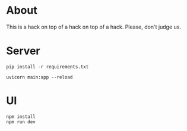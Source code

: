 # About

This is a hack on top of a hack on top of a hack.
Please, don't judge us.

# Server

```shell
pip install -r requirements.txt

uvicorn main:app --reload
```

# UI

```shell
npm install
npm run dev
```

